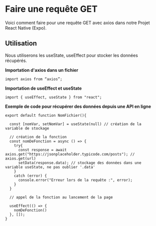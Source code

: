 # Faire une requête GET

Voici comment faire pour une requête GET avec axios dans notre Projet React Native (Expo).

## Utilisation

Nous utiliserons les useState, useEffect pour stocker les données récupérés.

**Importation d'axios dans un fichier**

```
import axios from “axios”;
```

**Importation de useEffect et useState**

```
import { useEffect, useState } from "react";
```

**Exemple de code pour récupérer des données depuis une API en ligne**

```
export default function NomFichier(){

  const [nomVar, setNomVar] = useState(null) // création de la variable de stockage

  // création de la fonction
  const nomDeFonction = async () => {
    try{
      const response = await axios.get("https://jsonplaceholder.typicode.com/posts"); // axios.get(url)
      setData(response.data); // stockage des données dans une variable useState, ne pas oublier '.data'
    }
    catch (error) {
      console.error("Erreur lors de la requête :", error);
    }
  }

  // appel de la fonction au lancement de la page

  useEffect(() => {
    nomDeFonction()
  }, []);
}
```